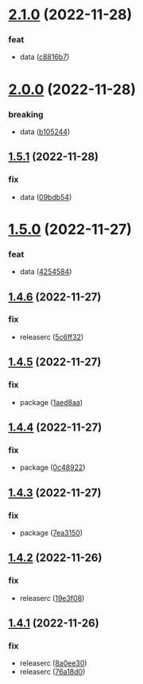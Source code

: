 # [2.1.0](https://github.com/VildanovN/semantic-release/compare/v2.0.0...v2.1.0) (2022-11-28)


### feat

* data ([c8816b7](https://github.com/VildanovN/semantic-release/commit/c8816b7b4e05749b9a7eb4d0380232af01ddd582))

# [2.0.0](https://github.com/VildanovN/semantic-release/compare/v1.5.1...v2.0.0) (2022-11-28)


### breaking

* data ([b105244](https://github.com/VildanovN/semantic-release/commit/b105244c020777fa2885b7dbd4eccf907252f22a))

## [1.5.1](https://github.com/VildanovN/semantic-release/compare/v1.5.0...v1.5.1) (2022-11-28)


### fix

* data ([09bdb54](https://github.com/VildanovN/semantic-release/commit/09bdb5432d81cef2f8da5faed060680d2b9f9aeb))

# [1.5.0](https://github.com/VildanovN/semantic-release/compare/v1.4.6...v1.5.0) (2022-11-27)


### feat

* data ([4254584](https://github.com/VildanovN/semantic-release/commit/4254584665dc3453d0a074499b9acee15dba6c0b))

## [1.4.6](https://github.com/VildanovN/semantic-release/compare/v1.4.5...v1.4.6) (2022-11-27)


### fix

* releaserc ([5c6ff32](https://github.com/VildanovN/semantic-release/commit/5c6ff32fe94a6fa8c2cbc6bde0ec7e3ce97a2ef1))

## [1.4.5](https://github.com/VildanovN/semantic-release/compare/v1.4.4...v1.4.5) (2022-11-27)


### fix

* package ([1aed8aa](https://github.com/VildanovN/semantic-release/commit/1aed8aaed18a27b1e04030d594a5eb59cac74851))

## [1.4.4](https://github.com/VildanovN/semantic-release/compare/v1.4.3...v1.4.4) (2022-11-27)


### fix

* package ([0c48922](https://github.com/VildanovN/semantic-release/commit/0c48922cb56b930451d928ed3203da6a5e5e2316))

## [1.4.3](https://github.com/VildanovN/semantic-release/compare/v1.4.2...v1.4.3) (2022-11-27)


### fix

* package ([7ea3150](https://github.com/VildanovN/semantic-release/commit/7ea3150f26d8fd2c1bc81f6fd0f1a17cfe898579))

## [1.4.2](https://github.com/VildanovN/semantic-release/compare/v1.4.1...v1.4.2) (2022-11-26)


### fix

* releaserc ([19e3f08](https://github.com/VildanovN/semantic-release/commit/19e3f083a28fed5337949be754669573cd9b9a27))

## [1.4.1](https://github.com/VildanovN/semantic-release/compare/v1.4.0...v1.4.1) (2022-11-26)


### fix

* releaserc ([8a0ee30](https://github.com/VildanovN/semantic-release/commit/8a0ee308396c23de033851407570be29d3f6c10f))
* releaserc ([76a18d0](https://github.com/VildanovN/semantic-release/commit/76a18d0faa3589eabb617e9a2c1f3ec309cd9621))
